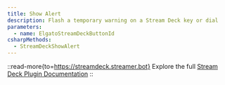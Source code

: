 ```yaml
---
title: Show Alert
description: Flash a temporary warning on a Stream Deck key or dial
parameters:
  - name: ElgatoStreamDeckButtonId
csharpMethods:
  - StreamDeckShowAlert
---
```


::read-more{to=https://streamdeck.streamer.bot}
Explore the full [Stream Deck Plugin Documentation](https://streamdeck.streamer.bot)
::
